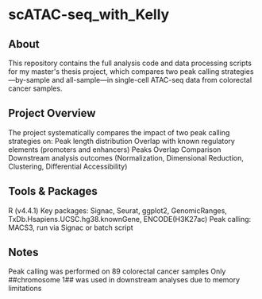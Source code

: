 # scATAC-seq_with_Kelly
## About
This repository contains the full analysis code and data processing scripts for my master's thesis project, which compares two peak calling strategies—by-sample and all-sample—in single-cell ATAC-seq data from colorectal cancer samples.

## Project Overview
The project systematically compares the impact of two peak calling strategies on:
Peak length distribution
Overlap with known regulatory elements (promoters and enhancers)
Peaks Overlap Comparison
Downstream analysis outcomes (Normalization, Dimensional Reduction, Clustering, Differential Accessibility)

## Tools & Packages
R (v4.4.1)
Key packages: Signac, Seurat, ggplot2, GenomicRanges, TxDb.Hsapiens.UCSC.hg38.knownGene, ENCODE(H3K27ac)
Peak calling: MACS3, run via Signac or batch script

## Notes
Peak calling was performed on 89 colorectal cancer samples
Only ##chromosome 1## was used in downstream analyses due to memory limitations
